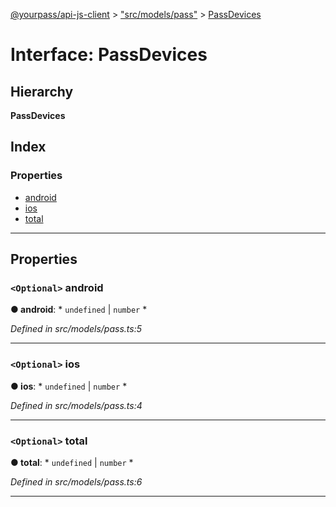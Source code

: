 [@yourpass/api-js-client](../README.md) > ["src/models/pass"](../modules/_src_models_pass_.md) > [PassDevices](../interfaces/_src_models_pass_.passdevices.md)

# Interface: PassDevices

## Hierarchy

**PassDevices**

## Index

### Properties

* [android](_src_models_pass_.passdevices.md#android)
* [ios](_src_models_pass_.passdevices.md#ios)
* [total](_src_models_pass_.passdevices.md#total)

---

## Properties

<a id="android"></a>

### `<Optional>` android

**● android**: * `undefined` &#124; `number`
*

*Defined in src/models/pass.ts:5*

___
<a id="ios"></a>

### `<Optional>` ios

**● ios**: * `undefined` &#124; `number`
*

*Defined in src/models/pass.ts:4*

___
<a id="total"></a>

### `<Optional>` total

**● total**: * `undefined` &#124; `number`
*

*Defined in src/models/pass.ts:6*

___

